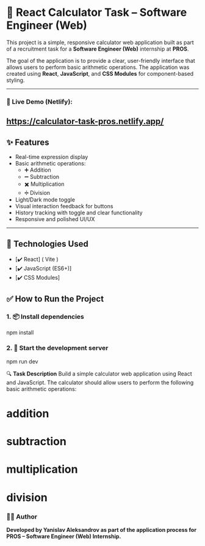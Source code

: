 # 🧮 React Calculator Task – Software Engineer (Web)

This project is a simple, responsive calculator web application built as part of a recruitment task for a **Software Engineer (Web)** internship at **PROS**.

The goal of the application is to provide a clear, user-friendly interface that allows users to perform basic arithmetic operations. The application was created using **React**, **JavaScript**, and **CSS Modules** for component-based styling.

---

### 🔗 Live Demo (Netlify):

## https://calculator-task-pros.netlify.app/

## ✨ Features

- Real-time expression display
- Basic arithmetic operations:
  - ➕ Addition
  - ➖ Subtraction
  - ✖️ Multiplication
  - ➗ Division
- Light/Dark mode toggle
- Visual interaction feedback for buttons
- History tracking with toggle and clear functionality
- Responsive and polished UI/UX

---

## 🧠 Technologies Used

- [✔️ React] ( Vite )
- [✔️ JavaScript (ES6+)]
- [✔️ CSS Modules]

## ✅ How to Run the Project

### 1. 📦 Install dependencies

npm install

### 2. 🚀 Start the development server

npm run dev

🔍 **Task Description**
Build a simple calculator web application using React and JavaScript.
The calculator should allow users to perform the following basic arithmetic operations:

# addition

# subtraction

# multiplication

# division

### 👨‍💻 Author

**Developed by Yanislav Aleksandrov as part of the application process for PROS – Software Engineer (Web) Internship.**
